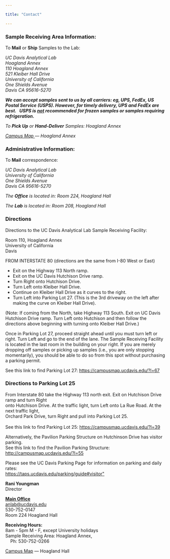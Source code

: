 ```yaml
---

title: "Contact"

---
```

<div class="col-8">
<h3>Sample Receiving Area Information:</h3>
<p>To <strong>Mail</strong> or <strong>Ship</strong> Samples to the Lab:</p>
<address>
  <p>UC Davis Analytical Lab<br />Hoagland Annex<br />110 Hoagland Annex<br />521 Kleiber Hall Drive<br />University of California<br />One Shields Avenue<br />Davis CA 95616-5270</p>
  <p><strong>We can accept samples sent to us by all carriers: eg, UPS, FedEx, US Postal Service (USPS).  However, for timely delivery, UPS and FedEx are best. &nbsp; USPS is <u><i>not</i></u> recommended for frozen samples or samples requiring refrigeration.</strong></p>
  <p>To <strong>Pick Up</strong> or <strong>Hand-Deliver</strong> Samples: Hoagland Annex</p>
  <p><a href="http://campusmap.ucdavis.edu/?b=81" target="_blank">Campus Map </a><span class="external-link">— Hoagland Annex
  </p>
</address>
<h3>Administrative Information:</h3>
<p>To <strong>Mail</strong> correspondence:</p>
<address>
  <p>UC Davis Analytical Lab<br />University of California<br />One Shields Avenue<br />Davis CA 95616-5270</p>
  <p>The <strong>Office</strong> is located in: Room 224, Hoagland Hall</p>
  <p>The <strong>Lab</strong> is located in: Room 208, Hoagland Hall</p>
</address>
<h3>Directions</h3>
<p>Directions to the UC Davis Analytical Lab Sample Receiving Facility:</p>
<p>Room 110, Hoagland Annex<br />University of California<br />Davis</p>
<p>FROM INTERSTATE 80 (directions are the same from I-80 West or East)</p>
<ul>
    <li>Exit on the Highway 113 North ramp.</li>
    <li>Exit on the UC Davis Hutchison Drive ramp.</li>
    <li>Turn Right onto Hutchison Drive.</li>
    <li>Turn Left onto Kleiber Hall Drive.</li>
    <li>Continue on Kleiber Hall Drive as it curves to the right.</li>
    <li>Turn Left into Parking Lot 27. (This is the 3rd driveway on the left after making the curve on Kleiber Hall Drive).</li>
</ul>
<p>(Note: If coming from the North, take Highway 113 South. Exit on UC Davis Hutchison Drive ramp. Turn Left onto Hutchison and then follow the directions above beginning with turning onto Kleiber Hall Drive.)</p>
<p>Once in Parking Lot 27, proceed straight ahead until you must turn left or right. Turn Left and go to the end of the lane. The Sample Receiving Facility is located in the last room in the building on your right. If you are merely dropping off samples or picking up samples (i.e., you are only stopping momentarily), you should be able to do so from this spot without purchasing a parking permit.</p>
<p>See this link to find Parking Lot 27: <a class="external-link" href="https://campusmap.ucdavis.edu/?l=67" target="_blank" title="Parking Lot 27">https://campusmap.ucdavis.edu/?l=67</a></p>
<h3>Directions to Parking Lot 25</h3>
<p>From Interstate 80 take the Highway 113 north exit. Exit on Hutchison Drive ramp and turn Right<br />onto Hutchison Drive. At the traffic light, turn Left onto La Rue Road. At the next traffic light,<br />Orchard Park Drive, turn Right and pull into Parking Lot 25.<br /><br />
See this link to find Parking Lot 25: <a class="external-link" href="https://campusmap.ucdavis.edu/?l=39" target="_blank" title="Parking Lot 25">https://campusmap.ucdavis.edu/?l=39</a></p>
<p>Alternatively, the Pavilion Parking Structure on Hutchinson Drive has visitor parking.<br />
See this link to find the Pavilion Parking Structure: <a class="external-link" href="https://campusmap.ucdavis.edu/?l=55" target="_blank" title="Pavilion Parking Structure">http://campusmap.ucdavis.edu/?l=55</a></p>
<p>Please see the UC Davis Parking Page for information on parking and daily rates:<br />
<a class="external-link" href="https://taps.ucdavis.edu/parking/guide#visitor" target="_blank" title="UC Davis Visitor Parking Information">https://taps.ucdavis.edu/parking/guide#visitor"</a>  </p>
</div>
<div class="col-4">
<p><b>Rani Youngman</b> <br>Director</p>
<p><a href="mailto:anlab@ucdavis.edu"><b>Main Office</b></a><br><a href="mailto:anlab@ucdavis.edu">anlab@ucdavis.edu</a><br> 530-752-0147<br> Room 224 Hoagland Hall</p>
<p><b>Receiving Hours:</b> </br>8am - 5pm M - F, except University holidays </br>
Sample Receiving Area: Hoagland Annex,</br>&nbsp; &nbsp; Ph: 530-752-0266
</p>
<p><a href="http://campusmap.ucdavis.edu/?b=82" target="_blank">Campus Map</a><span class="external-link"> — Hoagland Hall
  <a href="http://campusmap.ucdavis.edu/?b=82" target="_blank"><br /></a>
</p>
